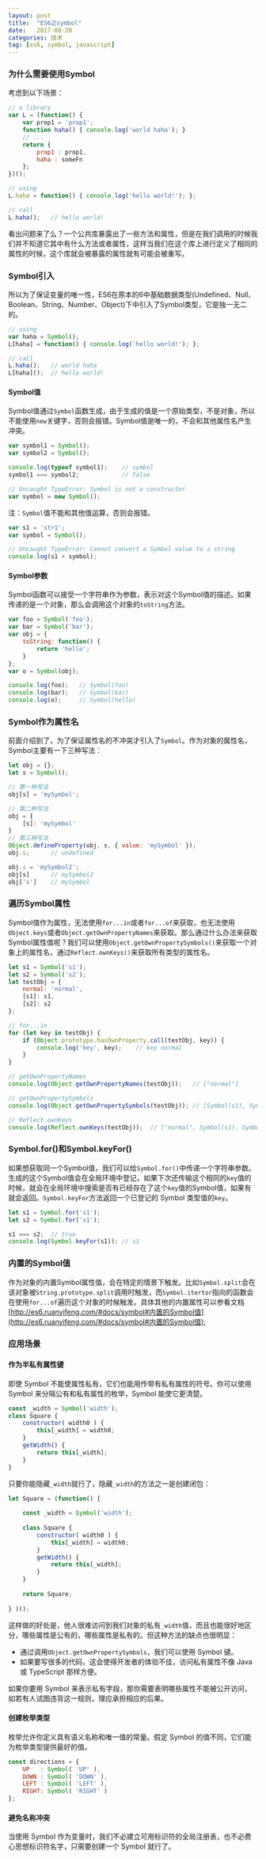 ```yaml
---
layout: post
title:  "ES6之symbol"
date:   2017-08-20
categories: 技术
tag: [es6, symbol, javascript]
---
```


### 为什么需要使用Symbol

考虑到以下场景：

```javascript
// a library
var L = (function() {
    var prop1 = 'prop1';
    function haha() { console.log('world haha'); }
    // ...
    return {
        prop1 : prop1,
        haha : someFn
    };
})();

// using
L.haha = function() { console.log('hello world!'); };

// call
L.haha();   // hello world!
```

看出问题来了么？一个公共库暴露出了一些方法和属性，但是在我们调用的时候我们并不知道它其中有什么方法或者属性，这样当我们在这个库上进行定义了相同的属性的时候，这个库就会被暴露的属性就有可能会被重写。

### Symbol引入

所以为了保证变量的唯一性，ES6在原本的6中基础数据类型(Undefined、Null、Boolean、String、Number、Object)下中引入了Symbol类型，它是独一无二的。

```javascript
// using
var haha = Symbol();
L[haha] = function() { console.log('hello world!'); };

// call
L.haha();   // world haha
L[haha]();  // hello world!
```

#### Symbol值

Symbol值通过`Symbol`函数生成，由于生成的值是一个原始类型，不是对象，所以不能使用`new`关键字，否则会报错。Symbol值是唯一的，不会和其他属性名产生冲突。

```javascript
var symbol1 = Symbol();
var symbol2 = Symbol();

console.log(typeof symbol1);    // symbol
symbol1 === symbol2;            // false

// Uncaught TypeError: Symbol is not a constructor
var symbol = new Symbol();      
```

注：`Symbol`值不能和其他值运算，否则会报错。

```javascript
var s1 = 'str1';
var symbol = Symbol();

// Uncaught TypeError: Cannot convert a Symbol value to a string
console.log(s1 + symbol);   
```

#### Symbol参数

Symbol函数可以接受一个字符串作为参数，表示对这个Symbol值的描述。如果传递的是一个对象，那么会调用这个对象的`toString`方法。

```javascript
var foo = Symbol('foo');
var bar = Symbol('bar');
var obj = {
    toString: function() {
        return 'hello';
    }
};
var o = Symbol(obj);

console.log(foo);   // Symbol(foo)
console.log(bar);   // Symbol(bar)
console.log(o);     // Symbol(hello)
```

### Symbol作为属性名

前面介绍到了，为了保证属性名的不冲突才引入了`Symbol`。作为对象的属性名，Symbol主要有一下三种写法：

```javascript
let obj = {};
let s = Symbol();

// 第一种写法
obj[s] = 'mySymbol';

// 第二种写法
obj = {
    [s]: 'mySymbol'
}
// 第三种写法
Object.defineProperty(obj, s, { value: 'mySymbol' });
obj.s;      // undefined

obj.s = 'mySymbol2';
obj[s]      // mySymbol2
obj['s']    // mySymbol
```

### 遍历Symbol属性

Symbol值作为属性，无法使用`for...in`或者`for...of`来获取，也无法使用`Object.keys`或者`Object.getOwnPropertyNames`来获取。那么通过什么办法来获取Symbol属性值呢？我们可以使用`Object.getOwnPropertySymbols()`来获取一个对象上的属性名，通过`Reflect.ownKeys()`来获取所有类型的属性名。

```javascript
let s1 = Symbol('s1');
let s2 = Symbol('s2');
let testObj = { 
    normal: 'normal',
    [s1]: s1,
    [s2]: s2
};

// for...in
for (let key in testObj) {
    if (Object.prototype.hasOwnProperty.call(testObj, key)) {
        console.log('key', key);    // key normal
    }
}

// getOwnPropertyNames
console.log(Object.getOwnPropertyNames(testObj));   // ["normal"]

// getOwnPropertySymbols
console.log(Object.getOwnPropertySymbols(testObj)); // [Symbol(s1), Symbol(s2)]

// Reflect.ownKeys
console.log(Reflect.ownKeys(testObj));  // ["normal", Symbol(s1), Symbol(s2)]
```

### Symbol.for()和Symbol.keyFor()

如果想获取同一个Symbol值，我们可以给`Symbol.for()`中传递一个字符串参数。生成的这个Symbol值会在全局环境中登记，如果下次还传输这个相同的`key`值的时候，就会在全局环境中搜索是否有已经存在了这个`key`值的Symbol值，如果有就会返回。`Symbol.keyFor`方法返回一个已登记的 Symbol 类型值的`key`。

```javascript
let s1 = Symbol.for('s1');
let s2 = Symbol.for('s1');

s1 === s2;  // true
console.log(Symbol.keyFor(s1)); // s1
```

### 内置的Symbol值

作为对象的内置Symbol属性值，会在特定的情景下触发。比如`Symbol.split`会在该对象被`String.prototype.split`调用时触发，而`Symbol.itertor`指向的函数会在使用`for...of`遍历这个对象的时候触发。具体其他的内置属性可以参看文档[http://es6.ruanyifeng.com/#docs/symbol#内置的Symbol值](http://es6.ruanyifeng.com/#docs/symbol#内置的Symbol值);

### 应用场景

#### 作为半私有属性键

即使 Symbol 不能使属性私有，它们也能用作带有私有属性的符号。你可以使用 Symbol 来分隔公有和私有属性的枚举，Symbol 能使它更清楚。

```javascript
const _width = Symbol('width');
class Square {
    constructor( width0 ) {
        this[_width] = width0;
    }
    getWidth() {
        return this[_width];
    }
}
```

只要你能隐藏`_width`就行了，隐藏`_width`的方法之一是创建闭包：

```javascript
let Square = (function() {
 
    const _width = Symbol('width');
 
    class Square {
        constructor( width0 ) {
            this[_width] = width0;
        }
        getWidth() {
            return this[_width];
        }
    }
 
    return Square;  
 
} )();
```

这样做的好处是，他人很难访问到我们对象的私有`_width`值，而且也能很好地区分，哪些属性是公有的，哪些属性是私有的。但这种方法的缺点也很明显：

- 通过调用`Object.getOwnPropertySymbols`，我们可以使用 Symbol 键。
- 如果要写很多的代码，这会使得开发者的体验不佳，访问私有属性不像 Java 或 TypeScript 那样方便。

如果你要用 Symbol 来表示私有字段，那你需要表明哪些属性不能被公开访问，如若有人试图违背这一规则，理应承担相应的后果。

#### 创建枚举类型

枚举允许你定义具有语义名称和唯一值的常量。假定 Symbol 的值不同，它们能为枚举类型提供最好的值。

```javascript
const directions = {
    UP   : Symbol( 'UP' ),
    DOWN : Symbol( 'DOWN' ),
    LEFT : Symbol( 'LEFT' ),
    RIGHT: Symbol( 'RIGHT' )
};
```

#### 避免名称冲突

当使用 Symbol 作为变量时，我们不必建立可用标识符的全局注册表，也不必费心思想标识符名字，只需要创建一个 Symbol 就行了。


